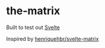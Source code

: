 # the-matrix

Built to test out [Svelte](https://svelte.dev/)

Inspired by [henriquehbr/svelte-matrix](https://github.com/henriquehbr/svelte-matrix)
